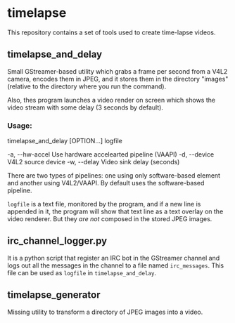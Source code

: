 # timelapse

This repository contains a set of tools used to create time-lapse videos.

## timelapse_and_delay

Small GStreamer-based utility which grabs a frame per second from a
V4L2 camera, encodes them in JPEG, and it stores them in the directory
"images" (relative to the directory where you run the command).

Also, thes program launches a video render on screen which shows the
video stream with some delay (3 seconds by default).

### Usage:

  timelapse_and_delay [OPTION...] logfile

  -a, --hw-accel                    Use hardware accelearted pipeline (VAAPI)
  -d, --device                      V4L2 source device
  -w, --delay                       Video sink delay (seconds)

There are two types of pipelines: one using only software-based
element and another using V4L2/VAAPI. By default uses the
software-based pipeline.

`logfile` is a text file, monitored by the program, and if a new line
is appended in it, the program will show that text line as a text
overlay on the video renderer. But they *are not* composed in the
stored JPEG images.

## irc_channel_logger.py

It is a python script that register an IRC bot in the GStreamer
channel and logs out all the messages in the channel to a file named
`irc_messages`. This file can be used as `logfile` in
`timelapse_and_delay`.

## timelapse_generator

Missing utility to transform a directory of JPEG images into a video.

